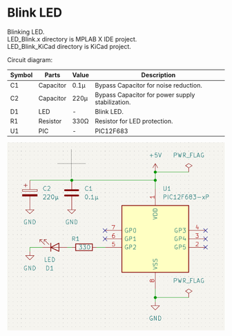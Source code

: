 # Blink LED
Blinking LED.  
LED_Blink.x directory is MPLAB X IDE project.  
LED_Blink_KiCad directory is KiCad project. 

Circuit diagram:  

| Symbol | Parts | Value | Description |
| --- | --- | --- | --- |
| C1 | Capacitor | 0.1μ | Bypass Capacitor for noise reduction. |
| C2 | Capacitor | 220μ | Bypass Capacitor for power  supply stabilization. |
| D1 | LED | - | Blink LED. |
| R1 | Resistor | 330Ω | Resistor for LED protection. |
| U1 | PIC | - | PIC12F683 |

![CircuitDiagram](CircuitDiagram.png)
